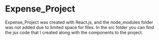 # Expense_Project

Expense_Project was created with React.js, and the node_modules folder was not added due to limited space for files. In the src folder you can find the jsx code that I created along with the components to the project.
